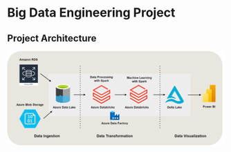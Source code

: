 <h1>Big Data Engineering Project</h1>

<h2>Project Architecture</h2>

<p align="center">
  <img src="https://github.com/efrenmo/Big-Data-Engineering-Project/blob/main/Screenshots/bd_project_architecture.drawio.png" />
</p>
